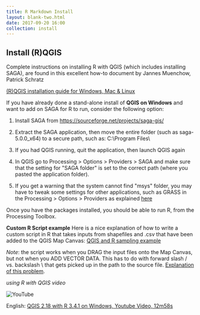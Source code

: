```yaml
---
title: R Markdown Install
layout: blank-two.html
date: 2017-09-20 16:00
collection: install
---
```




## Install (R)QGIS

Complete instructions on installing R with QGIS (which includes installing SAGA), are found in this excellent how-to document by Jannes Muenchow, Patrick Schratz



[(R)QGIS installation guide for Windows, Mac & Linux](https://cran.r-project.org/web/packages/RQGIS/vignettes/install_guide.html)

If you have already done a stand-alone install of **QGIS on Windows** and want to add on SAGA for R to run, consider the following option:

	
1) Install SAGA from https://sourceforge.net/projects/saga-gis/

2) Extract the SAGA application, then move the entire folder (such as saga-5.0.0_x64) to a secure path, such as: C:\Program Files\

3) If you had QGIS running, quit the application, then launch QGIS again

4) In QGIS go to Processing > Options > Providers > SAGA and make sure that the setting for "SAGA folder" is set to the correct path (where you pasted the application folder).

5) If you get a warning that the system cannot find "msys" folder, you may have to tweak some settings for other applications, such as GRASS in the Processing > Options > Providers  as explained [here](https://gis.stackexchange.com/questions/191590/qgis-2-14-1-lastools-install-error-wrong-value-for-parameter-msys-folder)

Once you have the packages installed, you should be able to run R, from the Processing Toolbox.


**Custom R Script example**
Here is a nice explanation of how to write a custom script in R that takes inputs from shapefiles and .csv that have been added to the QGIS Map Canvas:  [QGIS and R sampling example](http://amsantac.co/blog/en/2015/10/31/qgis-r.html)


*Note*: the script works when you DRAG the input files onto the Map Canvas, but not when you ADD VECTOR DATA.  This has to do with forward slash / vs. backslash \ that gets picked up in the path to the source file.  [Explanation of this problem](https://gis.stackexchange.com/questions/228074/how-to-fix-or-avoid-backslash-in-filepath-to-vector-layer-qgis-on-windows).

_using R with QGIS video_

![YouTube](../../assets/graf/YouTube_icon_sm.jpg "YouTube")</p>

English:  [QGIS 2.18 with R 3.4.1 on Windows, Youtube Video, 12m58s](https://www.youtube.com/watch?v=1bdl0D8FPSI)
